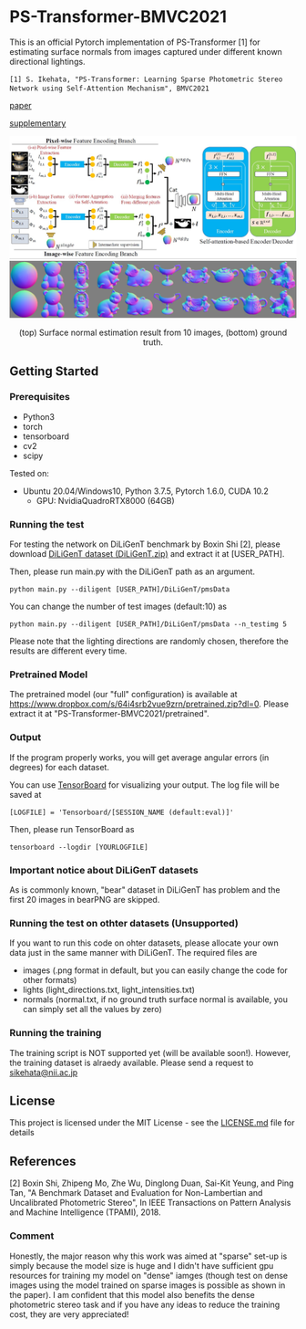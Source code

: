 # PS-Transformer-BMVC2021
This is an official Pytorch implementation of PS-Transformer [1] for estimating surface normals from images captured under different known directional lightings.

```
[1] S. Ikehata, "PS-Transformer: Learning Sparse Photometric Stereo Network using Self-Attention Mechanism", BMVC2021
```

[paper](https://www.bmvc2021-virtualconference.com/assets/papers/0319.pdf)

[supplementary](https://www.bmvc2021-virtualconference.com/assets/supp/0319_supp.zip)

<p align="center">
<img src="fig/arc.jpg" width="800">  
<img src="fig/examples.png" width="800">
</p>
<p align="center">
(top) Surface normal estimation result from 10 images, (bottom) ground truth.
</p>




## Getting Started

### Prerequisites

- Python3
- torch
- tensorboard
- cv2
- scipy

Tested on:
- Ubuntu 20.04/Windows10, Python 3.7.5, Pytorch 1.6.0, CUDA 10.2
  - GPU: NvidiaQuadroRTX8000 (64GB)

### Running the test
For testing the network on DiLiGenT benchmark by Boxin Shi [2], please download [DiLiGenT dataset (DiLiGenT.zip)](https://sites.google.com/site/photometricstereodata/)  and extract it at [USER_PATH].

Then, please run main.py with the DiLiGenT path as an argument.

```
python main.py --diligent [USER_PATH]/DiLiGenT/pmsData
```

You can change the number of test images (default:10) as 

```
python main.py --diligent [USER_PATH]/DiLiGenT/pmsData --n_testimg 5
```

Please note that the lighting directions are randomly chosen, therefore the results are different every time.

### Pretrained Model
The pretrained model (our "full" configuration) is available at https://www.dropbox.com/s/64i4srb2vue9zrn/pretrained.zip?dl=0.
Please extract it at "PS-Transformer-BMVC2021/pretrained".

### Output
If the program properly works, you will get average angular errors (in degrees) for each dataset.

You can use [TensorBoard](https://www.tensorflow.org/tensorboard?hl=en) for visualizing your output. The log file will be saved at


```
[LOGFILE] = 'Tensorboard/[SESSION_NAME (default:eval)]'
```

Then, please run TensorBoard as

```
tensorboard --logdir [YOURLOGFILE]
```

### Important notice about DiLiGenT datasets

As is commonly known, "bear" dataset in DiLiGenT has problem and the first 20 images in bearPNG are skipped. 

### Running the test on othter datasets (Unsupported)
If you want to run this code on ohter datasets, please allocate your own data just in the same manner with DiLiGenT. The required files are
- images (.png format in default, but you can easily change the code for other formats)
- lights (light_directions.txt, light_intensities.txt)
- normals (normal.txt, if no ground truth surface normal is available, you can simply set all the values by zero)

### Running the training
The training script is NOT supported yet (will be available soon!).
However, the training dataset is alraedy available. Please send a request to sikehata@nii.ac.jp

## License
This project is licensed under the MIT License - see the [LICENSE.md](LICENSE.md) file for details

## References
[2] Boxin Shi, Zhipeng Mo, Zhe Wu, Dinglong Duan, Sai-Kit Yeung, and Ping Tan, "A Benchmark Dataset and Evaluation for Non-Lambertian and Uncalibrated Photometric Stereo", In IEEE Transactions on Pattern Analysis and Machine Intelligence (TPAMI), 2018.

### Comment
Honestly, the major reason why this work was aimed at "sparse" set-up is simply because the model size is huge and I didn't have sufficient gpu resources for training my model on "dense" iamges (though test on dense images using the model trained on sparse images is possible as shown in the paper).  I am confident that this model also benefits the dense photometric stereo task and if you have any ideas to reduce the training cost, they are very appreciated! 
